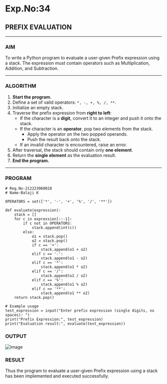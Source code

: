 # Exp.No:34  
## PREFIX EVALUATION

---

### AIM  
To write a Python program to evaluate a user-given Prefix expression using a stack. The expression must contain operators such as Multiplication, Addition, and Subtraction.

---

### ALGORITHM

1. **Start the program.**
2. Define a set of valid operators: `*, -, +, %, /, **`.
3. Initialize an empty stack.
4. Traverse the prefix expression from **right to left**:
   - If the character is a **digit**, convert it to an integer and push it onto the stack.
   - If the character is an **operator**, pop two elements from the stack.
     - Apply the operator on the two popped operands.
     - Push the result back onto the stack.
   - If an invalid character is encountered, raise an error.
5. After traversal, the stack should contain only **one element**.
6. Return the **single element** as the evaluation result.
7. **End the program.**

---

### PROGRAM

```
# Reg.No-212223060028
# Name-Balaji K

OPERATORS = set(['*', '-', '+', '%', '/', '**'])

def evaluate(expression):
    stack = []
    for c in expression[::-1]:
        if c not in OPERATORS:
            stack.append(int(c))
        else:
            o1 = stack.pop()
            o2 = stack.pop()
            if c == '+':
                stack.append(o1 + o2)
            elif c == '-':
                stack.append(o1 - o2)
            elif c == '*':
                stack.append(o1 * o2)
            elif c == '/':
                stack.append(o1 / o2)
            elif c == '%':
                stack.append(o1 % o2)
            elif c == '**':
                stack.append(o1 ** o2)
    return stack.pop()

# Example usage
test_expression = input("Enter prefix expression (single digits, no spaces): ")
print("Prefix Expression:", test_expression)
print("Evaluation result:", evaluate(test_expression))

```


### OUTPUT
![image](https://github.com/user-attachments/assets/60d8b8ac-5a5b-42bd-b796-8a107c18b9c4)


### RESULT
Thus the program to evaluate a user-given Prefix expression using a stack has been implemented and executed successfully.
